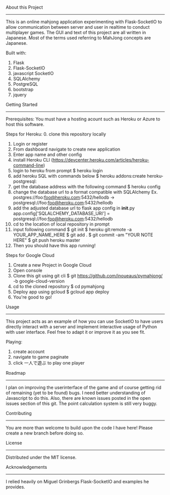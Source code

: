 About this Project
__________________________

This is an online mahjong application experimenting with Flask-SocketIO to allow communication between server and user in realtime to conduct multiplayer games.
The GUI and text of this project are all written in Japanese. Most of the terms used referring to MahJong concepts are Japanese.

Built with:
1. Flask
2. Flask-SocketIO
3. javascript SocketIO
4. SQLAlchemy
5. PostgreSQL
6. bootstrap
7. jquery

Getting Started
__________________________

Prerequisites:
You must have a hosting acount such as Heroku or Azure to host this software.

Steps for Heroku:
0. clone this repository locally
1. Login or register
2. From dashboard navigate to create new application
3. Enter app name and other config
4. install Heroku CLI (https://devcenter.heroku.com/articles/heroku-command-line)
5. login to heroku from prompt
  $ heroku login
6. add heroku SQL with commands below
    $ heroku addons:create heroku-postgresql:<hobby-dev>
7. get the database address with the following command
    $ heroku config
8. change the database url to a format compatible with SQLAlchemy
    Ex. postgres://foo:foo@heroku.com:5432/hellodb -> postgresql://foo:foo@heroku.com:5432/hellodb
9. add the adjusted database url to flask app config in __init__.py
    app.config['SQLALCHEMY_DATABASE_URI'] = postgresql://foo:foo@heroku.com:5432/hellodb
10. cd to the location of local repository in prompt
11. input following command
  $ git init
  $ heroku git:remote -a YOUR_APP_NAME_HERE
  $ git add .
  $ git commit -am "YOUR NOTE HERE"
  $ git push heroku master
12. Then you should have this app running!

Steps for Google Cloud
1. Create a new Project in Google Cloud
2. Open console
3. Clone this git using git cli
  $ git https://github.com/inoueaus/pymahjong/ -b google-cloud-version
4. cd to the cloned repository
  $ cd pymahjong
5. Deploy app using gcloud
  $ gcloud app deploy
6. You're good to go!


Usage
__________________________

This project acts as an example of how you can use SocketIO to have users directly interact with a server and implement interactive usage of Python with user interface. Feel free to adapt it or improve it as you see fit.

Playing:
1. create account
2. navigate to game paginate
3. click 一人で遊ぶ to play one player


Roadmap
__________________________

I plan on improving the userinterface of the game and of course getting rid of remaining (yet to be found) bugs. I need better understanding of Javascript to do this.
Also, there are known issues posted in the open issues section of this git.
The point calculation system is still very buggy.


Contributing
__________________________

You are more than welcome to build upon the code I have here! Please create a new branch before doing so.


License
__________________________

Distributed under the MIT license.


Acknowledgements
__________________________
I relied heavily on Miguel Grinbergs Flask-SocketIO and examples he provides.
